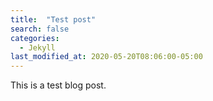 ```yaml
---
title:  "Test post"
search: false
categories: 
  - Jekyll
last_modified_at: 2020-05-20T08:06:00-05:00
---
```


This is a test blog post.